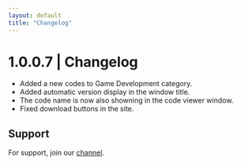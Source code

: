 ```yaml
---
layout: default
title: "Changelog"
---
```


# 1.0.0.7 | Changelog

- Added a new codes to Game Development category.
- Added automatic version display in the window title.
- The code name is now also showning in the code viewer window.
- Fixed download buttons in the site.

## Support

For support, join our [channel](https://discord.gg/vjtPaHrFgb).